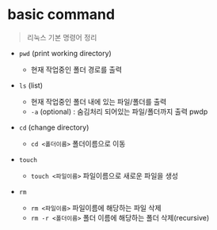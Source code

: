 # basic command
> 리눅스 기본 명령어 정리

- `pwd` (print working directory)
    - 현재 작업중인 폴더 경로를 출력

- `ls` (list)
    - 현재 작업중인 폴더 내에 있는 파일/폴더를 출력
    - `-a` (optional) : 숨김처리 되어있는 파일/폴더까지 출력
pwdp
- `cd` (change directory)
    - `cd <폴더이름>` 폴더이름으로 이동

- `touch`
    - `touch <파일이름>`
    파일이름으로 새로운 파일을 생성

- `rm`
    - `rm <파일이름>` 파일이름에 해당하는 파일 삭제
    - `rm -r <폴더이름>` 폴더 이름에 해당하는 폴더 삭제(recursive)

